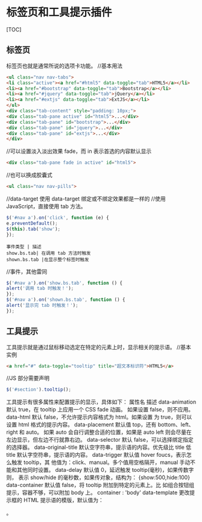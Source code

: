 # 标签页和工具提示插件
[TOC]

## 标签页
标签页也就是通常所说的选项卡功能。
//基本用法
```html
<ul class="nav nav-tabs">
<li class="active"><a href="#html5" data-toggle="tab">HTML5</a></li>
<li><a href="#bootstrap" data-toggle="tab">Bootstrap</a></li>
<li><a href="#jquery" data-toggle="tab">jQuery</a></li>
<li><a href="#extjs" data-toggle="tab">ExtJS</a></li>
</ul>
<div class="tab-content" style="padding: 10px;">
<div class="tab-pane active" id="html5">...</div>
<div class="tab-pane" id="bootstrap">...</div>
<div class="tab-pane" id="jquery">...</div>
<div class="tab-pane" id="extjs">...</div>
</div>
```
//可以设置淡入淡出效果 fade，而 in 表示首选的内容默认显示
```html
<div class="tab-pane fade in active" id="html5">
```
//也可以换成胶囊式
```html
<ul class="nav nav-pills">
```
//data-target
使用 data-target 绑定或不绑定效果都是一样的
//使用 JavaScript，直接使用 tab 方法。
```javascript
$('#nav a').on('click', function (e) {
e.preventDefault();
$(this).tab('show');
});
```

```table
事件类型 | 描述
show.bs.tab| 在调用 tab 方法时触发
shown.bs.tab |在显示整个标签时触发
```
//事件，其他雷同
```javascript
$('#nav a').on('show.bs.tab', function () {
alert('调用 tab 时触发！');
});
$('#nav a').on('shown.bs.tab', function () {
alert('显示完 tab 时触发！');
});
```

## 工具提示
工具提示就是通过鼠标移动选定在特定的元素上时，显示相关的提示语。
//基本实例
```html
<a href="#" data-toggle="tooltip" title="超文本标识符">HTML5</a>
```
//JS 部分需要声明
```javascript
$('#section').tooltip();
```
工具提示有很多属性来配置提示的显示，具体如下：
属性名 描述
data-animation 默认 true，在 tooltip 上应用一个 CSS fade 动画。
如果设置 false，则不应用。
data-html 默认 false，不允许提示内容格式为 html。如果设置
为 true，则可以设置 html 格式的提示内容。
data-placement
默认值 top，还有 bottom、left、right 和 auto。
如果 auto 会自行调整合适的位置，如果是 auto left
则会尽量在左边显示，但左边不行就靠右边。
data-selector 默认 false，可以选择绑定指定的选择器。
data-original-title 默认空字符串，提示语的内容。优先级比 title 低
title 默认字空符串，提示语的内容。
data-trigger
默认值 hover foucs，表示怎么触发 tooltip，其
他值为：click、manual。多个值用空格隔开，manual
手动不能和其他同时设置。
data-delay 默认值 0，延迟触发 tooltip(毫秒)，如果传数字则，
表示 show/hide 的毫秒数，如果传对象，结构为：
{show:500,hide:100}
data-container
默认值 false，将 tooltip 附加到特定的元素上。比
如组合按钮组提示，容器不够，可以附加 body 上。
container : 'body'
data-template
更改提示框的 HTML 提示语的模版，默认值为：<div
class='tooltip'><div
class='tooltip-arrow'></div><div
class='tooltip-inner'></div></div>。
